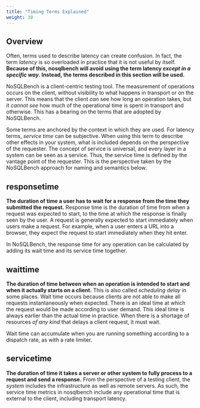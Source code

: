 ```yaml
---
title: "Timing Terms Explained"
weight: 30
---
```


## Overview

Often, terms used to describe latency can create confusion. In fact, the term _latency_ is so
overloaded in practice that it is not useful by itself. **Because of this, nosqlbench will avoid 
using the term latency _except in a specific way_. Instead, the terms described in this section will be
used.**

NoSQLBench is a client-centric testing tool. The measurement of operations occurs on the client,
without visibility to what happens in transport or on the server. This means that the client *can*
see how long an operation takes, but it *cannot see* how much of the operational time is spent in
transport and otherwise. This has a bearing on the terms that are adopted by NoSQLBench.

Some terms are anchored by the context in which they are used. For latency terms, *service time* can
be subjective. When using this term to describe other effects in your system, what is included
depends on the perspective of the requester. The concept of service is universal, and every layer in
a system can be seen as a service. Thus, the service time is defined by the vantage point of the
requester. This is the perspective taken by the NoSQLBench approach for naming and semantics below.

## responsetime

**The duration of time a user has to wait for a response from the time they submitted the request.**
Response time is the duration of time from when a request was expected to start, to the time at
which the response is finally seen by the user. A request is generally expected to start immediately
when users make a request. For example, when a user enters a URL into a browser, they expect the
request to start immediately when they hit enter.

In NoSQLBench, the response time for any operation can be calculated by adding its wait time and its
service time together.

## waittime

**The duration of time between when an operation is intended to start and when it actually starts on
a client.** This is also called *scheduling delay* in some places. Wait time occurs because clients
are not able to make all requests instantaneously when expected. There is an ideal time at which the
request would be made according to user demand. This ideal time is always earlier than the actual
time in practice. When there is a shortage of resources *of any kind* that delays a client request,
it must wait.

Wait time can accumulate when you are running something according to a dispatch rate, as with a rate
limiter.

## servicetime

**The duration of time it takes a server or other system to fully process to a request and send a
response.** From the perspective of a testing client, the _system_ includes the infrastructure as
well as remote servers. As such, the service time metrics in nosqlbench include any operational time
that is external to the client, including transport latency.

